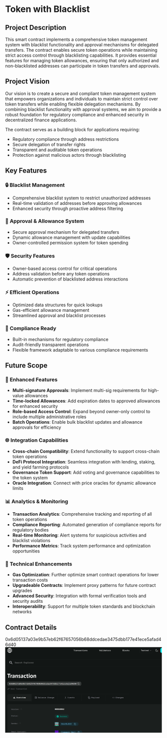 # Token with Blacklist

## Project Description

This smart contract implements a comprehensive token management system with blacklist functionality and approval mechanisms for delegated transfers. The contract enables secure token operations while maintaining strict access control through blacklisting capabilities. It provides essential features for managing token allowances, ensuring that only authorized and non-blacklisted addresses can participate in token transfers and approvals.

## Project Vision

Our vision is to create a secure and compliant token management system that empowers organizations and individuals to maintain strict control over token transfers while enabling flexible delegation mechanisms. By combining blacklist functionality with approval systems, we aim to provide a robust foundation for regulatory compliance and enhanced security in decentralized finance applications.

The contract serves as a building block for applications requiring:
- Regulatory compliance through address restrictions
- Secure delegation of transfer rights
- Transparent and auditable token operations
- Protection against malicious actors through blacklisting

## Key Features

### 🔒 **Blacklist Management**
- Comprehensive blacklist system to restrict unauthorized addresses
- Real-time validation of addresses before approving allowances
- Enhanced security through proactive address filtering

### 📝 **Approval & Allowance System**
- Secure approval mechanism for delegated transfers
- Dynamic allowance management with update capabilities
- Owner-controlled permission system for token spending

### 🛡️ **Security Features**
- Owner-based access control for critical operations
- Address validation before any token operations
- Automatic prevention of blacklisted address interactions

### ⚡ **Efficient Operations**
- Optimized data structures for quick lookups
- Gas-efficient allowance management
- Streamlined approval and blacklist processes

### 🎯 **Compliance Ready**
- Built-in mechanisms for regulatory compliance
- Audit-friendly transparent operations
- Flexible framework adaptable to various compliance requirements

## Future Scope

### 🔮 **Enhanced Features**
- **Multi-signature Approvals**: Implement multi-sig requirements for high-value allowances
- **Time-locked Allowances**: Add expiration dates to approved allowances for enhanced security
- **Role-based Access Control**: Expand beyond owner-only control to include multiple administrative roles
- **Batch Operations**: Enable bulk blacklist updates and allowance approvals for efficiency

### 🌐 **Integration Capabilities**
- **Cross-chain Compatibility**: Extend functionality to support cross-chain token operations
- **DeFi Protocol Integration**: Seamless integration with lending, staking, and yield farming protocols
- **Governance Token Support**: Add voting and governance capabilities to the token system
- **Oracle Integration**: Connect with price oracles for dynamic allowance limits

### 📊 **Analytics & Monitoring**
- **Transaction Analytics**: Comprehensive tracking and reporting of all token operations
- **Compliance Reporting**: Automated generation of compliance reports for regulatory bodies
- **Real-time Monitoring**: Alert systems for suspicious activities and blacklist violations
- **Performance Metrics**: Track system performance and optimization opportunities

### 🔧 **Technical Enhancements**
- **Gas Optimization**: Further optimize smart contract operations for lower transaction costs
- **Upgradeable Contracts**: Implement proxy patterns for future contract upgrades
- **Advanced Security**: Integration with formal verification tools and security audits
- **Interoperability**: Support for multiple token standards and blockchain networks

## Contract Details
0x6d05137a03e9b57eb62f67657056b68ddcedae3475dbb177e41ece5afad46d40
![alt text](image.png)